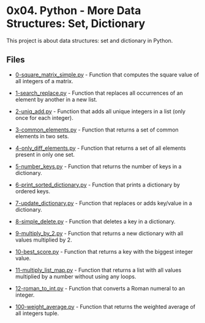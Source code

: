 # 0x04. Python - More Data Structures: Set, Dictionary

This project is about data structures: set and dictionary in Python.

## Files

- [0-square_matrix_simple.py](0-square_matrix_simple.py) - Function that computes the square value of all integers of a matrix.

- [1-search_replace.py](1-search_replace.py) - Function that replaces all occurrences of an element by another in a new list.

- [2-uniq_add.py](2-uniq_add.py) - Function that adds all unique integers in a list (only once for each integer).

- [3-common_elements.py](3-common_elements.py) - Function that returns a set of common elements in two sets.

- [4-only_diff_elements.py](4-only_diff_elements.py) - Function that returns a set of all elements present in only one set.

- [5-number_keys.py](5-number_keys.py) - Function that returns the number of keys in a dictionary.

- [6-print_sorted_dictionary.py](6-print_sorted_dictionary.py) - Function that prints a dictionary by ordered keys.

- [7-update_dictionary.py](7-update_dictionary.py) - Function that replaces or adds key/value in a dictionary.

- [8-simple_delete.py](8-simple_delete.py) - Function that deletes a key in a dictionary.

- [9-multiply_by_2.py](9-multiply_by_2.py) - Function that returns a new dictionary with all values multiplied by 2.

- [10-best_score.py](10-best_score.py) - Function that returns a key with the biggest integer value.

- [11-multiply_list_map.py](11-multiply_list_map.py) - Function that returns a list with all values multiplied by a number without using any loops.

- [12-roman_to_int.py](12-roman_to_int.py) - Function that converts a Roman numeral to an integer.

- [100-weight_average.py](100-weight_average.py) - Function that returns the weighted average of all integers tuple.